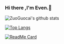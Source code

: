 ### Hi there ,I'm  Even.👋

<!--
**ZuoGuocai/ZuoGuocai** is a ✨ _special_ ✨ repository because its `README.md` (this file) appears on your GitHub profile.

Here are some ideas to get you started:

- 🔭 I’m currently working on ...
- 🌱 I’m currently learning ...
- 👯 I’m looking to collaborate on ...
- 🤔 I’m looking for help with ...
- 💬 Ask me about ...
- 📫 How to reach me: ...
- 😄 Pronouns: ...
- ⚡ Fun fact: ...
-->



![ZuoGuocai's github stats](https://github-readme-stats.vercel.app/api?username=ZuoGuocai&show_icons=true&theme=radical)

[![Top Langs](https://github-readme-stats.vercel.app/api/top-langs/?username=ZuoGuocai&layout=compact&theme=dark)](https://github.com/ZuoGuocai/github-readme-stats)


[![ReadMe Card](https://github-readme-stats.vercel.app/api/pin/?username=ZuoGuocai&repo=github-readme-stats)](https://github.com/ZuoGuocai/github-readme-stats)



